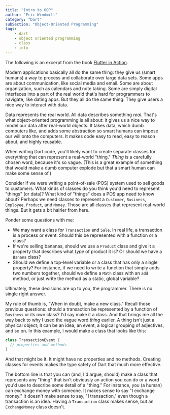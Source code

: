 ```yaml
---
title: "Intro to OOP"
author: "Eric Windmill"
category: "Dart"
subSection: "Object-Oriented Programming"
tags:
    - dart
    - object oriented programming
    - class
    - info
---
```


<span class='aside'>
The following is an excerpt from the book <a href="https://www.manning.com/books/flutter-in-action">Flutter in Action</a>.
</span>

Modern applications basically all do the same thing: they give us (smart humans) a way to process and collaborate over large data sets. Some apps are about communication, like social media and email. Some are about organization, such as calendars and note taking. Some are simply digital interfaces into a part of the real world that's hard for programmers to navigate, like dating apps. But they all do the same thing. They give users a nice way to interact with data.

Data represents the real world. All data describes something _real_. That's what object-oriented programming is all about: it gives us a nice way to model our data after real-world objects. It takes data, which dumb computers like, and adds some abstraction so smart humans can impose our will onto the computers. It makes code easy to read, easy to reason about, and highly reusable.

When writing Dart code, you'll likely want to create separate classes for everything that can represent a real-world "thing." _Thing_ is a carefully chosen word, because it's so vague. (This is a great example of something that would make a dumb computer explode but that a smart human can make some sense of.)

Consider if we were writing a point-of-sale (POS) system used to sell goods to customers. What kinds of classes do you think you'd need to represent "things" (or data)? What kind of "things" does a POS app need to know about? Perhaps we need classes to represent a `Customer`, `Business`, `Employee`, `Product`, and `Money`. Those are all classes that represent real-world things. But it gets a bit hairier from here.

Ponder some questions with me:

* We may want a class for `Transaction` and `Sale`. In real life, a transaction is a process or event. Should this be represented with a function or a class?
* If we're selling bananas, should we use a `Product` class and give it a property that describes what _type_ of product it is? Or should we have a `Banana` class?
* Should we define a top-level variable or a class that has only a single property? For instance, if we need to write a function that simply adds two numbers together, should we define a `Math` class with an `add` method, or just write the method as a static, global variable?

Ultimately, these decisions are up to you, the programmer. There is no single right answer.

My rule of thumb is, "When in doubt, make a new class." Recall those previous questions: should a transaction be represented by a function of `Business` or its own class? I'd say make it a class. And that brings me all the way back to why I used the vague word _thing_ earlier. A thing isn't just a physical object; it can be an idea, an event, a logical grouping of adjectives, and so on. In this example, I would make a class that looks like this:

```dart
class TransactionEvent {
  // properties and methods
}
```

And that might be it. It might have no properties and no methods. Creating classes for events makes the type safety of Dart that much more effective.

The bottom line is that you can (and, I'd argue, should) make a class that represents any "thing" that isn't obviously an action you can do or a word you'd use to describe some detail of a "thing." For instance, you (a human) can exchange money with someone. It makes sense to say "I exchange money." It doesn't make sense to say, "I transaction," even though a transaction is an idea. Having a `Transaction` class makes sense, but an `ExchangeMoney` class doesn't.
